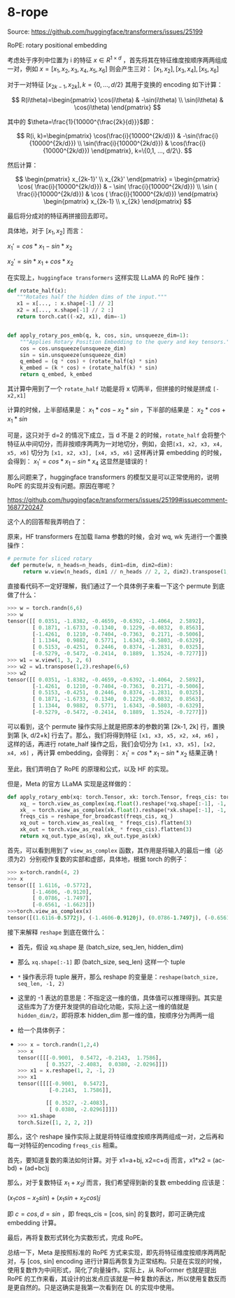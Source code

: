# 8-rope
Source: https://github.com/huggingface/transformers/issues/25199

RoPE: rotary positional embedding

考虑处于序列中位置为 i 的特征 $x\in R^{1\times d}$  ，首先将其在特征维度按顺序两两组成一对，例如 $x=[x_1, x_2, x_3, x_4, x_5, x_6]$ 则会产生三对： $[x_1, x_2], [x_3, x_4], [x_5, x_6]$​

对于一对特征 $[x_{2k-1}, x_{2k}], k=\{0, ..., d/2\}$ 其用于变换的 encoding 如下计算：

$$
R(i\theta)=\begin{pmatrix} \cos(i\theta) & -\sin(i\theta) \\ \sin(i\theta) & \cos(i\theta) \end{pmatrix}
$$

其中的 $\theta=\frac{1}{10000^{\frac{2k}{d}}}$​  即：

$$
R(i, k)=\begin{pmatrix} \cos(\frac{i}{10000^{2k/d}}) & -\sin(\frac{i}{10000^{2k/d}}) \\ \sin(\frac{i}{10000^{2k/d}}) & \cos(\frac{i}{10000^{2k/d}}) \end{pmatrix}, k=\{0,1, ..., d/2\}.
$$

然后计算：

$$ \begin{pmatrix} x_{2k-1}' \\ x_{2k}' \end{pmatrix} =  \begin{pmatrix} \cos( \frac{i}{10000^{2k/d}}) & - \sin( \frac{i}{10000^{2k/d}}) \\ \sin ( \frac{i}{10000^{2k/d}}) & \cos ( \frac{i}{10000^{2k/d}}) \end{pmatrix} \begin{pmatrix} x_{2k-1} \\ x_{2k} \end{pmatrix} 
$$

最后将分成对的特征再拼接回去即可。

具体地，对于 $[x_1, x_2]$ 而言：

$x_1' = cos * x_1 - sin * x_2$

$x_2' = sin * x_1 + cos * x_2$


在实现上，`huggingface transformers` 这样实现 LLaMA 的 RoPE 操作：

```python
def rotate_half(x): 
   """Rotates half the hidden dims of the input.""" 
   x1 = x[..., : x.shape[-1] // 2] 
   x2 = x[..., x.shape[-1] // 2 :] 
   return torch.cat((-x2, x1), dim=-1) 


def apply_rotary_pos_emb(q, k, cos, sin, unsqueeze_dim=1):
    """Applies Rotary Position Embedding to the query and key tensors."""
    cos = cos.unsqueeze(unsqueeze_dim)
    sin = sin.unsqueeze(unsqueeze_dim)
    q_embed = (q * cos) + (rotate_half(q) * sin)
    k_embed = (k * cos) + (rotate_half(k) * sin)
    return q_embed, k_embed
```

其计算中用到了一个 `rotate_half` 功能是将 x 切两半，但拼接的时候是拼成 `[-x2,x1]`

计算的时候，上半部结果是： $x_1 * cos - x_2 * sin$ ，下半部的结果是： $x_2 * cos + x_1 * sin$

可是，这只对于 d=2 的情况下成立，当 d 不是 2 的时候，`rotate_half` 会将整个特征从中间切分，而非按顺序两两为一对地切分，例如，会把`[x1, x2, x3, x4, x5, x6]` 切分为 `[x1, x2, x3], [x4, x5, x6]` 这样再计算 embedding 的时候，会得到： $x_1' = cos * x_1 - sin * x_4$ 这显然是错误的！

那么问题来了，huggingface transformers 的模型又是可以正常使用的，说明 RoPE 的实现并没有问题。原因在哪呢？

https://github.com/huggingface/transformers/issues/25199#issuecomment-1687720247 

这个人的回答帮我弄明白了：

原来，HF transformers 在加载 llama 参数的时候，会对 wq, wk 先进行一个置换操作：

```python
# permute for sliced rotary 
 def permute(w, n_heads=n_heads, dim1=dim, dim2=dim): 
     return w.view(n_heads, dim1 // n_heads // 2, 2, dim2).transpose(1, 2).reshape(dim1, dim2) 
```

直接看代码不一定好理解，我们通过了一个具体例子来看一下这个 permute 到底做了什么：

```python
>>> w = torch.randn(6,6)
>>> w
tensor([[ 0.0351, -1.8382, -0.4659, -0.6392, -1.4064,  2.5892],
        [ 0.1871, -1.6733, -0.1340,  0.1229, -0.0832,  0.8563],
        [-1.4261,  0.1210, -0.7404, -0.7363,  0.2171, -0.5006],
        [ 1.1344,  0.9882,  0.5771,  1.6343, -0.5803, -0.6329],
        [ 0.5153, -0.4251,  0.2446,  0.8374, -1.2831,  0.0325],
        [-0.5279, -0.5472, -0.2414,  0.1889,  1.3524, -0.7277]])
>>> w1 = w.view(1, 3, 2, 6)
>>> w2 = w1.transpose(1,2).reshape(6,6)
>>> w2
tensor([[ 0.0351, -1.8382, -0.4659, -0.6392, -1.4064,  2.5892],
        [-1.4261,  0.1210, -0.7404, -0.7363,  0.2171, -0.5006],
        [ 0.5153, -0.4251,  0.2446,  0.8374, -1.2831,  0.0325],
        [ 0.1871, -1.6733, -0.1340,  0.1229, -0.0832,  0.8563],
        [ 1.1344,  0.9882,  0.5771,  1.6343, -0.5803, -0.6329],
        [-0.5279, -0.5472, -0.2414,  0.1889,  1.3524, -0.7277]])
```

可以看到，这个 permute 操作实际上就是把原本的参数的第 [2k-1, 2k] 行，置换到第 [k, d/2+k] 行去了。那么，我们将得到特征 `[x1, x3, x5, x2, x4, x6]` ，这样的话，再进行 rotate_half 操作之后，我们会切分为 `[x1, x3, x5], [x2, x4, x6]` ，再计算 embedding，会得到： $x_1' = cos * x_1 - sin * x_2$  结果正确！

至此，我们弄明白了 RoPE 的原理和公式，以及 HF 的实现。



但是，Meta 的官方 LLaMA 实现是这样做的：

```python
def apply_rotary_emb(xq: torch.Tensor, xk: torch.Tensor, freqs_cis: torch.Tensor,) -> Tuple[torch.Tensor, torch.Tensor]:
    xq_ = torch.view_as_complex(xq.float().reshape(*xq.shape[:-1], -1, 2))
    xk_ = torch.view_as_complex(xk.float().reshape(*xk.shape[:-1], -1, 2))
    freqs_cis = reshape_for_broadcast(freqs_cis, xq_)
    xq_out = torch.view_as_real(xq_ * freqs_cis).flatten(3)
    xk_out = torch.view_as_real(xk_ * freqs_cis).flatten(3)
    return xq_out.type_as(xq), xk_out.type_as(xk)
```

首先，可以看到用到了 `view_as_complex` 函数，其作用是将输入的最后一维（必须为2）分别视作复数的实部和虚部，具体地，根据 torch 的例子：

```python
>>> x=torch.randn(4, 2)
>>> x
tensor([[ 1.6116, -0.5772],
        [-1.4606, -0.9120],
        [ 0.0786, -1.7497],
        [-0.6561, -1.6623]])
>>>torch.view_as_complex(x)
tensor([(1.6116-0.5772j), (-1.4606-0.9120j), (0.0786-1.7497j), (-0.6561-1.6623j)])
```

接下来解释 `reshape` 到底在做什么：

* 首先，假设 xq.shape 是 (batch_size, seq_len, hidden_dim)
* 那么 `xq.shape[:-1]` 即 (batch_size, seq_len) 这样一个 tuple
* `*` 操作表示将 tuple 展开，那么 reshape 的变量是：`reshape(batch_size, seq_len, -1, 2)`
* 这里的 -1 表达的意思是：不指定这一维的值，具体值可以推理得到。其实是这些库为了方便开发提供的自动化功能，实际上这一维的值就是 `hidden_dim/2`，即将原本 hidden_dim 那一维的值，按顺序分为两两一组

* 给一个具体例子：

* ```python
  >>> x = torch.randn(1,2,4)
  >>> x
  tensor([[[-0.9001,  0.5472, -0.2143,  1.7586],
           [ 0.3527, -2.4083,  0.0380, -2.0296]]])
  >>> x1 = x.reshape(1, 2, -1, 2)
  >>> x1
  tensor([[[[-0.9001,  0.5472],
            [-0.2143,  1.7586]],
  
           [[ 0.3527, -2.4083],
            [ 0.0380, -2.0296]]]])
  >>> x1.shape
  torch.Size([1, 2, 2, 2])
  ```

那么，这个 reshape 操作实际上就是将特征维度按顺序两两组成一对，之后再和每一对特征的encoding `freqs_cis` 相乘。

首先，要知道复数的乘法如何计算。对于 x1=a+bj, x2=c+dj 而言，x1*x2 = (ac-bd) + (ad+bc)j

那么，对于复数特征 $x_1 + x_2 j$ 而言，我们希望得到新的复数 embedding 应该是：

$(x_1 cos - x_2 sin) + (x_1 sin + x_2 cos)j$

即 $c=cos,d=sin$ ，即 freqs_cis = [cos, sin] 的复数时，即可正确完成 embedding 计算。

最后，再将复数形式转化为实数形式，完成 RoPE。



总结一下，Meta 是按照标准的 RoPE 方式来实现，即先将特征维度按顺序两两配对，与 [cos, sin] encoding 进行计算后再恢复为正常结构。只是在实现的时候，使用复数作为中间形式，简化了向量操作。实际上，从 RoFormer 也就是提出 RoPE 的工作来看，其设计的出发点应该就是一种复数的表达，所以使用复数反而是更自然的。只是这确实是我第一次看到在 DL 的实现中使用。
